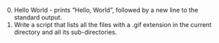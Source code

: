 0. Hello World - prints “Hello, World”, followed by a new line to the standard output.
24. Write a script that lists all the files with a .gif extension in the current directory and all its sub-directories.
